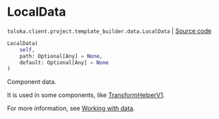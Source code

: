 # LocalData
`toloka.client.project.template_builder.data.LocalData` | [Source code](https://github.com/Toloka/toloka-kit/blob/v1.2.1/src/client/project/template_builder/data.py#L67)

```python
LocalData(
    self,
    path: Optional[Any] = None,
    default: Optional[Any] = None
)
```

Component data.


It is used in some components, like [TransformHelperV1](toloka.client.project.template_builder.helpers.TransformHelperV1.md).

For more information, see [Working with data](https://toloka.ai/docs/template-builder/operations/work-with-data).

